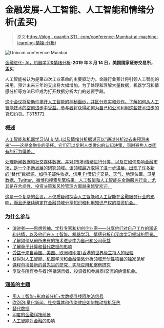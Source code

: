 # 金融发展-人工智能、人工智能和情绪分析(孟买)

> 原文:[https://blog . quantin STI . com/conference-Mumbai-ai-machine-learning-情操-分析/](https://blog.quantinsti.com/conference-mumbai-ai-machine-learning-sentiment-analysis/)

![Unicom conference Mumbai](../Images/2e9f07342ad31b6a0b38df531e30d433.png)

[金融进化- AI，机器学习&情绪分析](http://conference.unicom.co.uk/sentiment-analysis/2019/mumbai/)-**2019 年 3 月 14 日，美国国家证券交易所，** **孟买**

人工智能被认为是第四次工业革命的主要驱动力。金融行业预计将引领人工智能的采用，预计未来三年的支出将大幅增加。为了处理和理解大量数据，机器学习和情感分析等方法已经成为打开数据分析大门的必要手段。

 <u><u>这个会议将帮助你揭开人工智能的神秘面纱，并区分现实和炒作。了解如何从人工智能技术的空前进步中受益。参与者将获得如何为自己和公司利用这些技术进步的真知灼见。T3T5T7】

### **概述**

人工智能和机器学习(AI & ML)以及情绪分析据说可以“通过分析过去来预测未来”——这是金融业的圣杯。它们可以复制人类做出的认知决策，同时避免人类固有的行为偏差。

处理新闻数据和社交媒体数据，并对(市场)情绪进行分类，以及它如何影响金融市场，是一个不断发展的研究领域。该领域最近取得了进一步进展，出现了许多新的“替代”数据源，如电子邮件收据、信用卡/借记卡交易、天气、地理位置、卫星数据、Twitter、微博和搜索引擎结果。人工智能和人工智能在金融服务行业，尤其是在合规性、投资决策和风险管理方面越来越受欢迎。

这是一个复杂的会议，不仅质疑和探索人工智能和人工智能在金融服务行业的影响，而且还继续确定在金融领域分享知识和利用知识产权的投资机会。

### **为什么参与**

*   演讲者——思想领袖、学科专家和初创企业家——分享他们对自己工作的知识和热情，以及他们在人工智能、机器学习、情感分析和深度学习领域的愿景。
*   了解如何从前所未有的技术进步中为自己和公司获益
*   了解量子计算和替代数据的影响
*   受益于来自英国、美国、欧洲和印度/香港的世界级主持人的经验
*   获得对人工智能、机器学习和金融情感分析领域开创性项目的独家见解
*   课程包括最新的最先进的研究，实际应用和案例研究
*   享受与所有参与者(包括演示者、投资者和参展商)交流的绝佳机会。

### **涵盖的主题**

*   用人工智能+影响者分析+大数据寻找阿尔法信号
*   吹泡泡:量化新闻、社交媒体和传染效应如何推动投机狂热
*   替代数据
*   印度的金融科技前景
*   人工智能对金融的影响</u></u>